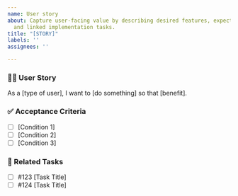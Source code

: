 ```yaml
---
name: User story
about: Capture user-facing value by describing desired features, expected outcomes,
  and linked implementation tasks.
title: "[STORY]"
labels: ''
assignees: ''

---
```


### 🧑‍💻 User Story
As a [type of user], I want to [do something] so that [benefit].

### ✅ Acceptance Criteria
- [ ] [Condition 1]
- [ ] [Condition 2]
- [ ] [Condition 3]

### 🔗 Related Tasks
- [ ] #123 [Task Title]
- [ ] #124 [Task Title]

